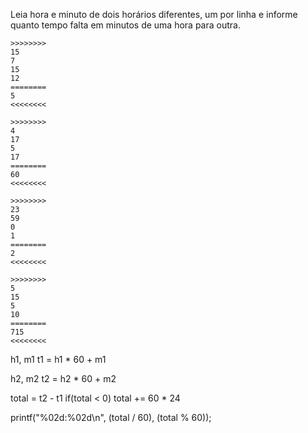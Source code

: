 Leia hora e minuto de dois horários diferentes, um por linha e informe quanto tempo falta em minutos de uma hora para outra.

```
>>>>>>>>
15
7
15
12
========
5
<<<<<<<<

>>>>>>>>
4
17
5
17
========
60
<<<<<<<<

>>>>>>>>
23
59
0
1
========
2
<<<<<<<<

>>>>>>>>
5
15
5
10
========
715
<<<<<<<<

```

h1, m1
t1 = h1 * 60 + m1

h2, m2
t2 = h2 * 60 + m2

total = t2 - t1
if(total < 0)
    total += 60 * 24

printf("%02d:%02d\n", (total / 60), (total % 60));